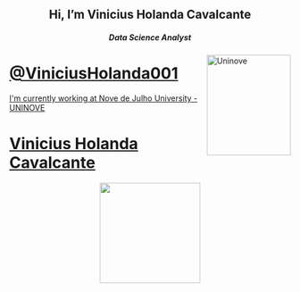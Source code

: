 
<h2 align="center">  Hi, I’m Vinicius Holanda Cavalcante </h2>

<body>
  <div>
    <h5 align="center"> Data Science Analyst</h5>
    <a href="https://www.uninove.br/">
    <img align="right" height="180em" width="150px" alt="Uninove" src="https://www.uninove.br/logo-uninove.svg"/>
  </div>
</body>


# @ViniciusHolanda001
I'm currently working at Nove de Julho University - UNINOVE



# Vinicius Holanda Cavalcante
<div align="center">
  <a href="https://github.com/viniciusholanda001">
  <img height="180em" src="https://github-readme-stats.vercel.app/api?username=viniciusHolanda001&show_icons=true&theme=dark&count_private=true"/>
</div>

